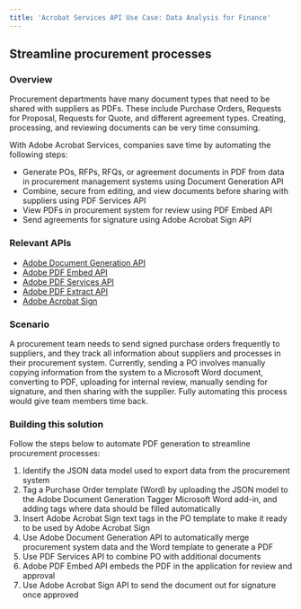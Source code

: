 ```yaml
---
title: 'Acrobat Services API Use Case: Data Analysis for Finance'
---
```


## Streamline procurement processes

### Overview

Procurement departments have many document types that need to be shared with suppliers as PDFs. These include Purchase Orders, Requests for Proposal, Requests for Quote, and different agreement types. Creating, processing, and reviewing documents can be very time consuming.

With Adobe Acrobat Services, companies save time by automating the following steps:

* Generate POs, RFPs, RFQs, or agreement documents in PDF from data in procurement management systems using Document Generation API
* Combine, secure from editing, and view documents before sharing with suppliers using PDF Services API
* View PDFs in procurement system for review using PDF Embed API
* Send agreements for signature using Adobe Acrobat Sign API

### Relevant APIs

* [Adobe Document Generation API](/src/pages/apis/doc-generation.md)
* [Adobe PDF Embed API](/src/pages/apis/pdf-embed.md)
* [Adobe PDF Services API](/src/pages/apis/pdf-services.md)
* [Adobe PDF Extract API](/src/pages/apis/pdf-extract.md)
* [Adobe Acrobat Sign](https://www.adobe.io/apis/documentcloud/sign.html)

### Scenario

A procurement team needs to send signed purchase orders frequently to suppliers, and they track all information about suppliers and processes in their procurement system. Currently, sending a PO involves manually copying information from the system to a Microsoft Word document, converting to PDF, uploading for internal review, manually sending for signature, and then sharing with the supplier. Fully automating this process would give team members time back.


### Building this solution

Follow the steps below to automate PDF generation to streamline procurement processes:

1. Identify the JSON data model used to export data from the procurement system
2. Tag a Purchase Order template (Word) by uploading the JSON model to the Adobe Document Generation Tagger Microsoft Word add-in, and adding tags where data should be filled automatically
3. Insert Adobe Acrobat Sign text tags in the PO template to make it ready to be used by Adobe Acrobat Sign
4. Use Adobe Document Generation API to automatically merge procurement system data and the Word template to generate a PDF
5. Use PDF Services API to combine PO with additional documents
6. Adobe PDF Embed API embeds the PDF in the application for review and approval
7. Use Adobe Acrobat Sign API to send the document out for signature once approved